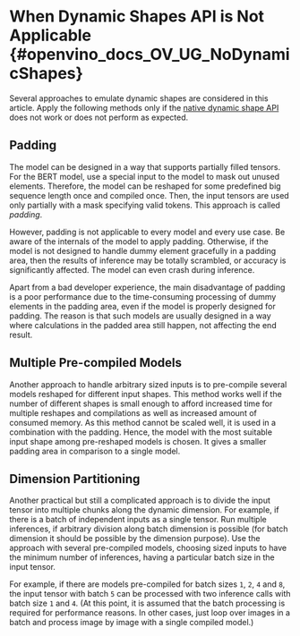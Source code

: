 # When Dynamic Shapes API is Not Applicable  {#openvino_docs_OV_UG_NoDynamicShapes}

Several approaches to emulate dynamic shapes are considered in this article.
Apply the following methods only if the [native dynamic shape API](ov_dynamic_shapes.md) does not work or does not perform as expected.

## Padding

The model can be designed in a way that supports partially filled tensors.
For the BERT model, use a special input to the model to mask out unused elements.
Therefore, the model can be reshaped for some predefined big sequence length once and compiled once. Then, the input tensors are used only partially with a mask specifying valid tokens.
This approach is called *padding*.

However, padding is not applicable to every model and every use case.
Be aware of the internals of the model to apply padding. Otherwise, if the model is not designed to handle dummy element gracefully in a padding area,
then the results of inference may be totally scrambled, or accuracy is significantly affected.
The model can even crash during inference.

Apart from a bad developer experience,
the main disadvantage of padding is a poor performance due to the time-consuming processing of dummy elements in the padding area,
even if the model is properly designed for padding.
The reason is that such models are usually designed in a way where calculations in the padded area still happen, not affecting the end result.

## Multiple Pre-compiled Models

Another approach to handle arbitrary sized inputs is to pre-compile several models reshaped for different input shapes.
This method works well if the number of different shapes is small enough to afford increased time for multiple reshapes and compilations
as well as increased amount of consumed memory.
As this method cannot be scaled well, it is used in a combination with the padding.
Hence, the model with the most suitable input shape among pre-reshaped models is chosen.
It gives a smaller padding area in comparison to a single model.

## Dimension Partitioning

Another practical but still a complicated approach is to divide the input tensor into multiple chunks along the dynamic dimension.
For example, if there is a batch of independent inputs as a single tensor.
Run multiple inferences, if arbitrary division along batch dimension is possible (for batch dimension it should be possible by the dimension purpose).
Use the approach with several pre-compiled models, choosing sized inputs to have the minimum number of inferences,
having a particular batch size in the input tensor.

For example, if there are models pre-compiled for batch sizes `1`, `2`, `4` and `8`,
the input tensor with batch `5` can be processed with two inference calls with batch size `1` and `4`.
(At this point, it is assumed that the batch processing is required for performance reasons. In other cases, just loop over images in a batch
and process image by image with a single compiled model.)
